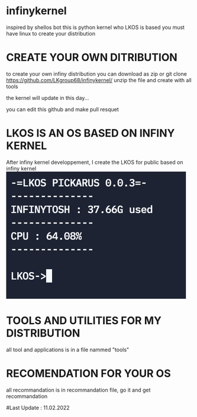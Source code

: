 # infinykernel
inspired by shellos bot 
this is python kernel who LKOS is based
you must have linux to create your distribution

# CREATE YOUR OWN DITRIBUTION
to create your own infiny distribution you can download as zip or git clone https://github.com/LKgroup68/infinykernel/
unzip the file
and create with all tools

the kernel will update in this day...

you can edit this github and make pull resquet
# LKOS IS AN OS BASED ON INFINY KERNEL
After infiny kernel developpement, I create the LKOS for public based on infiny kernel
![alt text](https://github.com/LKgroup68/infinykernel/blob/main/LKOS%20SAMPLE.png)

# TOOLS AND UTILITIES FOR MY DISTRIBUTION
all tool and applications is in a file nammed "tools"

# RECOMENDATION FOR YOUR OS
all recommandation is in recommandation file, go it and get recommandation

#Last Update : 11.02.2022

